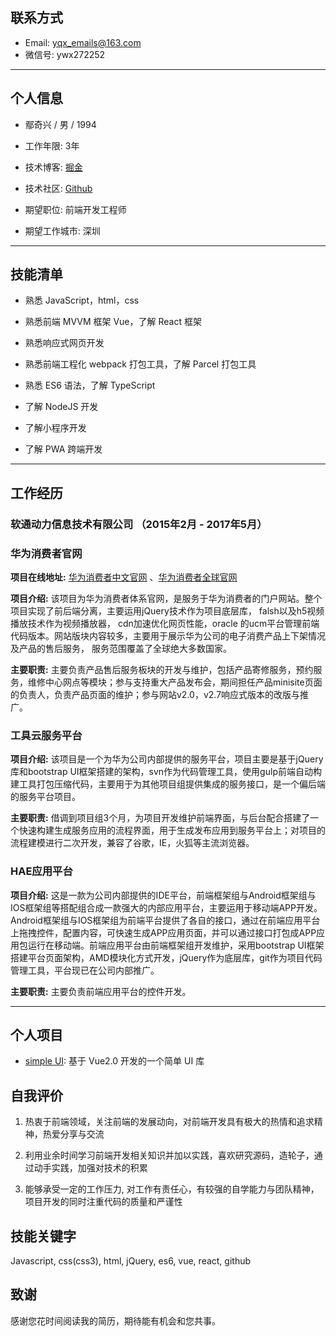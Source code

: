 ## 联系方式 ##
* Email: [yqx_emails@163.com](mailto:yqx_emails@163.com)
* 微信号: ywx272252
---------------------------------------------------------------------------------------
## 个人信息 ##

* 鄢奇兴 / 男 / 1994

* 工作年限: 3年

* 技术博客: [掘金](https://juejin.im/user/58d14875570c350058b6daa1/posts)

* 技术社区: [Github](https://github.com/webproblem)

* 期望职位: 前端开发工程师

* 期望工作城市: 深圳
-------------------------------------------------------------------------------------------
## 技能清单 ##

* 熟悉 JavaScript，html，css

* 熟悉前端 MVVM 框架 Vue，了解 React 框架

* 熟悉响应式网页开发

* 熟悉前端工程化 webpack 打包工具，了解 Parcel 打包工具

* 熟悉 ES6 语法，了解 TypeScript

* 了解 NodeJS 开发

* 了解小程序开发

* 了解 PWA 跨端开发

--------------------------------------------------------------------------------------------
## 工作经历 ##

### 软通动力信息技术有限公司 （2015年2月 - 2017年5月） ###

### 华为消费者官网 ###

**项目在线地址:** [华为消费者中文官网](http://consumer.huawei.com/cn/index.htm) 、[华为消费者全球官网](http://consumer.huawei.com/en/index.htm)

**项目介绍:** 该项目为华为消费者体系官网，是服务于华为消费者的门户网站。整个项目实现了前后端分离，主要运用jQuery技术作为项目底层库， falsh以及h5视频播放技术作为视频播放器， cdn加速优化网页性能，oracle 的ucm平台管理前端代码版本。网站版块内容较多，主要用于展示华为公司的电子消费产品上下架情况及产品的售后服务， 服务范围覆盖了全球绝大多数国家。

**主要职责:** 主要负责产品售后服务板块的开发与维护，包括产品寄修服务，预约服务，维修中心网点等模块；参与支持重大产品发布会，期间担任产品minisite页面的负责人，负责产品页面的维护；参与网站v2.0，v2.7响应式版本的改版与推广。

### 工具云服务平台 ###

**项目介绍:** 该项目是一个为华为公司内部提供的服务平台，项目主要是基于jQuery库和bootstrap UI框架搭建的架构，svn作为代码管理工具，使用gulp前端自动构建工具打包压缩代码，主要用于为其他项目组提供集成的服务接口，是一个偏后端的服务平台项目。

**主要职责:** 借调到项目组3个月，为项目开发维护前端界面，与后台配合搭建了一个快速构建生成服务应用的流程界面，用于生成发布应用到服务平台上；对项目的流程建模进行二次开发，兼容了谷歌，IE，火狐等主流浏览器。

### HAE应用平台 ###

**项目介绍:** 这是一款为公司内部提供的IDE平台，前端框架组与Android框架组与IOS框架组等搭配组合成一款强大的内部应用平台，主要运用于移动端APP开发。Android框架组与IOS框架组为前端平台提供了各自的接口，通过在前端应用平台上拖拽控件，配置内容，可快速生成APP应用页面，并可以通过接口打包成APP应用包运行在移动端。前端应用平台由前端框架组开发维护，采用bootstrap UI框架搭建平台页面架构，AMD模块化方式开发，jQuery作为底层库，git作为项目代码管理工具，平台现已在公司内部推广。

**主要职责:** 主要负责前端应用平台的控件开发。 


------------------------------------------------------------------------------------------

## 个人项目 ##

* [simple UI](https://github.com/simpleTeam3/simple): 基于 Vue2.0 开发的一个简单 UI 库

## 自我评价 ##

1. 热衷于前端领域，关注前端的发展动向，对前端开发具有极大的热情和追求精神，热爱分享与交流

2. 利用业余时间学习前端开发相关知识并加以实践，喜欢研究源码，造轮子，通过动手实践，加强对技术的积累

3. 能够承受一定的工作压力, 对工作有责任心，有较强的自学能力与团队精神，项目开发的同时注重代码的质量和严谨性

## 技能关键字 ##

Javascript, css(css3), html, jQuery, es6, vue, react, github

## 致谢 ##

感谢您花时间阅读我的简历，期待能有机会和您共事。

